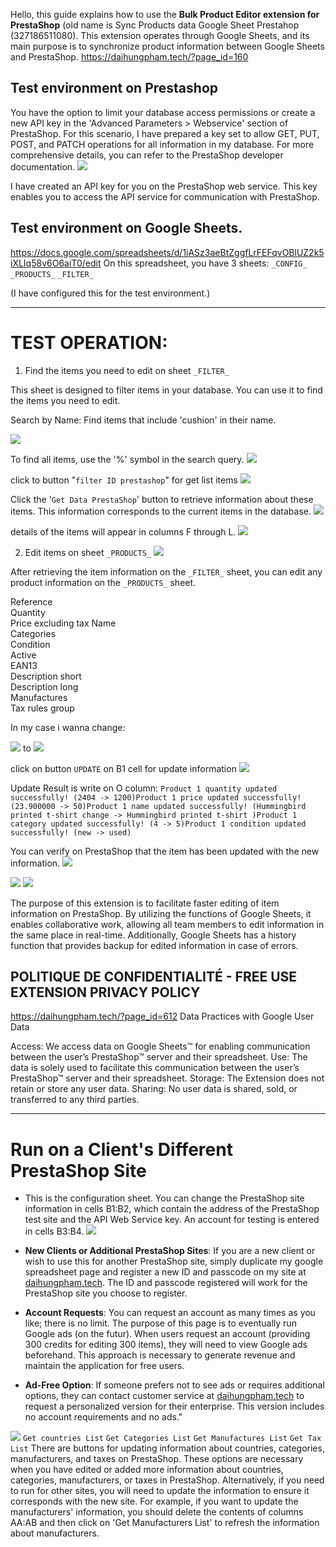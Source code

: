 Hello, this guide explains how to use the **Bulk Product Editor extension for PrestaShop**  (old name is Sync Products data Google Sheet Prestahop (327186511080). This extension operates through Google Sheets, and its main purpose is to synchronize product information between Google Sheets and PrestaShop.
https://daihungpham.tech/?page_id=160

## Test environment on Prestashop


You have the option to limit your database access permissions or create a new API key in the 'Advanced Parameters > Webservice' section of PrestaShop. For this scenario, I have prepared a key set to allow GET, PUT, POST, and PATCH operations for all information in my database.
For more comprehensive details, you can refer to the PrestaShop developer documentation.
![](attachment/f03964ea2c81c9fd268e1db37e71dd54.png)

I have created an API key for you on the PrestaShop web service. This key enables you to access the API service for communication with PrestaShop.



## Test environment on Google Sheets. 

https://docs.google.com/spreadsheets/d/1iASz3aeBtZggfLrFEFqvOBlUZ2k5iXLIq58v6O6aiT0/edit
On this spreadsheet, you have 3 sheets:
`_CONFIG_` 
`_PRODUCTS_`
`_FILTER_`

(I have configured this for the test environment.)


----------------

# TEST OPERATION:

1) Find the items you need to edit on sheet  `_FILTER_`


This sheet is designed to filter items in your database. You can use it to find the items you need to edit.

Search by Name: Find items that include 'cushion' in their name.

![](attachment/602e8a84c0000fa342b9b79b51d5d222.png)




To find all items, use the '%' symbol in the search query.
![](attachment/98a7daaaf18c74986486f7730f54c663.png)

click to button "`filter ID prestashop`" for get list items
![](attachment/e4d434704adadbacbf14cfb91bf5948c.png)

Click the '`Get Data PrestaShop`' button to retrieve information about these items. This information corresponds to the current items in the database.
![](attachment/36450b6bb7675969e6ebce4e7d3390bb.png)

details of the items will appear in columns F through L.
![](attachment/b67df9ef96d8ed14c8dc9fecc7d91afd.png)

2) Edit items on sheet `_PRODUCTS_`
![](attachment/d7e6a813aecea388f37884c7b098ddf3.png)

After retrieving the item information on the `_FILTER_` sheet, you can edit any product information on the `_PRODUCTS_` sheet.

Reference	
Quantity	
Price excluding tax	
Name	
Categories	
Condition	
Active	
EAN13	
Description short	
Description long	
Manufactures	
Tax rules group


In my case i wanna change:

![](attachment/c3ad4b1e9099dbab9a5e0cea8e7a40f9.png)
to
![](attachment/d24c6da6da3a50743f1ac4eb7a847e96.png)

click on button `UPDATE` on B1 cell for update information
![](attachment/a51feb8630dee88b46cbe2f6b0941920.png)

Update Result is write on O column:
`Product 1 quantity updated successfully! (2404 -> 1200)Product 1 price updated successfully! (23.900000 -> 50)Product 1 name updated successfully! (Hummingbird printed t-shirt change -> Hummingbird printed t-shirt )Product 1 category updated successfully! (4 -> 5)Product 1 condition updated successfully! (new -> used)`

You can verify on PrestaShop that the item has been updated with the new information.
![](attachment/d0558c1ecf5332a027798d5bddb0b8b2.png)

![](attachment/2c0e5a6970a99f0344533813ddabf390.png)
![](attachment/dcf1c01e98cabd0f5f638a296fb06f26.png)



The purpose of this extension is to facilitate faster editing of item information on PrestaShop. By utilizing the functions of Google Sheets, it enables collaborative work, allowing all team members to edit information in the same place in real-time. Additionally, Google Sheets has a history function that provides backup for edited information in case of errors.

## POLITIQUE DE CONFIDENTIALITÉ - FREE USE EXTENSION PRIVACY POLICY
https://daihungpham.tech/?page_id=612
Data Practices with Google User Data

Access: We access data on Google Sheets™ for enabling communication between the user’s PrestaShop™ server and their spreadsheet.
Use: The data is solely used to facilitate this communication between the user’s PrestaShop™ server and their spreadsheet.
Storage: The Extension does not retain or store any user data.
Sharing: No user data is shared, sold, or transferred to any third parties.


---------------------

# Run on a Client's Different PrestaShop Site

- This is the configuration sheet. You can change the PrestaShop site information in cells B1:B2, which contain the address of the PrestaShop test site and the API Web Service key. An account for testing is entered in cells B3:B4.
![](attachment/f13535e53503bb5b86bd133e99628044.png)

- **New Clients or Additional PrestaShop Sites**: If you are a new client or wish to use this for another PrestaShop site, simply duplicate my google spreadsheet page and register a new ID and passcode on my site at [daihungpham.tech](https://daihungpham.tech/?page_id=182). The ID and passcode registered will work for the PrestaShop site you choose to register.
- **Account Requests**: You can request an account as many times as you like; there is no limit. The purpose of this page is to eventually run Google ads (on the futur). When users request an account (providing 300 credits for editing 300 items), they will need to view Google ads beforehand. This approach is necessary to generate revenue and maintain the application for free users.
- **Ad-Free Option**: If someone prefers not to see ads or requires additional options, they can contact customer service at [daihungpham.tech](https://daihungpham.tech/) to request a personalized version for their enterprise. This version includes no account requirements and no ads."

![](attachment/13777ea0a73ff4f3ef21c8cae09d2141.png)
`Get countries List`
`Get Categories List`
`Get Manufactures List`
`Get Tax List`
There are buttons for updating information about countries, categories, manufacturers, and taxes on PrestaShop. 
These options are necessary when you have edited or added more information about countries, categories, manufacturers, or taxes in PrestaShop. Alternatively, if you need to run for other sites, you will need to update the information to ensure it corresponds with the new site.
For example, if you want to update the manufacturers' information, you should delete the contents of columns AA:AB and then click on 'Get Manufacturers List' to refresh the information about manufacturers.